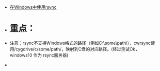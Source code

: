 - [在Windows中使用rsync ](https://kaifeiji.cc/post/using-rsync-on-windows/)

- # 重点：
- 注意：rsync不支持Windows格式的路径（例如C:\some\path\），cwrsync使用/cygdrive/c/some/path/，映射到C盘的对应路径。(经过测试Ok，windows10 作为 rsync服务器)
- 
